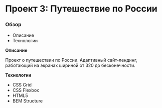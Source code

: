 # Проект 3: Путешествие по России

### Обзор
* Описание
* Технологии

**Описание**

Проект о путешествии по России.
Адаптивный сайт-лендинг, работающий на экранах шириной от 320 до бесконечности. 

**Технологии**

* CSS Grid
* CSS Flexbox
* HTML5
* BEM Structure


